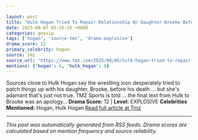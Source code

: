 ```yaml
---

layout: post
title: "Hulk Hogan Tried To Repair Relationship W/ Daughter Brooke Before Death, She Denies""
date: 2025-08-07 05:26:20 +0000
categories: gossip
tags: ['hogan', 'source-tmz', 'drama-explosive']
drama_score: 12
primary_celebrity: hogan
source: tmz
source_url: "https://www.tmz.com/2025/08/06/hulk-hogan-tried-to-repair-brooke-relationship-she-denies/""
mentions: {'hogan': 6, 'hulk_hogan': 6}
---
```


Sources close to Hulk Hogan say the wrestling icon desperately tried to patch things up with his daughter, Brooke, before his death ... but she's adamant that's just not true. TMZ Sports is told ... the final text from Hulk to Brooke was an apology… **Drama Score:** 12 | **Level:** EXPLOSIVE **Celebrities Mentioned:** Hogan, Hulk Hogan [Read full article at Tmz](https://www.tmz.com/2025/08/06/hulk-hogan-tried-to-repair-brooke-relationship-she-denies/)

---

*This post was automatically generated from RSS feeds. Drama scores are calculated based on mention frequency and source reliability.*
